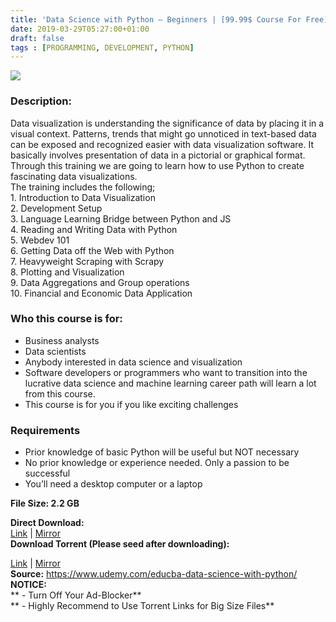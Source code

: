 ```yaml
---
title: 'Data Science with Python – Beginners | [99.99$ Course For Free]'
date: 2019-03-29T05:27:00+01:00
draft: false
tags : [PROGRAMMING, DEVELOPMENT, PYTHON]
---
```


[![](https://3.bp.blogspot.com/-Ia-tTLid3wE/XJ2dqWDq_OI/AAAAAAAABHk/eswhlMIjtfssRookrKYIqgrrAMP_ksVqwCLcBGAs/s640/Data-Science-with-Python-Beginners.jpg)](https://3.bp.blogspot.com/-Ia-tTLid3wE/XJ2dqWDq_OI/AAAAAAAABHk/eswhlMIjtfssRookrKYIqgrrAMP_ksVqwCLcBGAs/s1600/Data-Science-with-Python-Beginners.jpg)

  

### Description:

Data visualization is understanding the significance of data by placing it in a visual context. Patterns, trends that might go unnoticed in text-based data can be exposed and recognized easier with data visualization software. It basically involves presentation of data in a pictorial or graphical format. Through this training we are going to learn how to use Python to create fascinating data visualizations.  
The training includes the following;  
1\. Introduction to Data Visualization  
2\. Development Setup  
3\. Language Learning Bridge between Python and JS  
4\. Reading and Writing Data with Python  
5\. Webdev 101  
6\. Getting Data off the Web with Python  
7\. Heavyweight Scraping with Scrapy  
8\. Plotting and Visualization  
9\. Data Aggregations and Group operations  
10\. Financial and Economic Data Application  

### Who this course is for:

*   Business analysts
*   Data scientists
*   Anybody interested in data science and visualization
*   Software developers or programmers who want to transition into the lucrative data science and machine learning career path will learn a lot from this course.
*   This course is for you if you like exciting challenges

### Requirements

*   Prior knowledge of basic Python will be useful but NOT necessary
*   No prior knowledge or experience needed. Only a passion to be successful
*   You’ll need a desktop computer or a laptop

**File Size: 2.2 GB**

**Direct Download:**  
[Link](https://oko.sh/DataSciencewithlink1) | [Mirror](https://oko.sh/DataSciencewithlink2)  
**Download Torrent (Please seed after downloading):**  

[Link](https://oko.sh/DataSciencewithtorrent1) | [Mirror](https://oko.sh/DataSciencewithtorrent2)  
**Source:** https://www.udemy.com/educba-data-science-with-python/  
**NOTICE:**  
** - Turn Off Your Ad-Blocker**  
** - Highly Recommend to Use Torrent Links for Big Size Files**